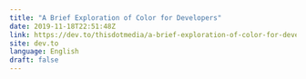 ```yaml
---
title: "A Brief Exploration of Color for Developers"
date: 2019-11-18T22:51:48Z
link: https://dev.to/thisdotmedia/a-brief-exploration-of-color-for-developers-1b3l?utm_medium=RSS&utm_source=news.12bit.vn
site: dev.to
language: English
draft: false
---
```

